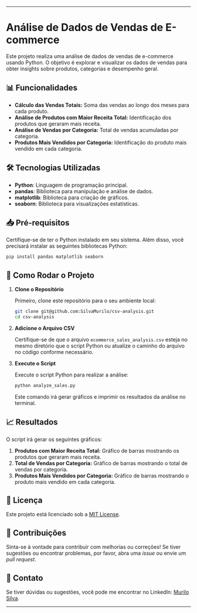 
---

# Análise de Dados de Vendas de E-commerce

Este projeto realiza uma análise de dados de vendas de e-commerce usando Python. O objetivo é explorar e visualizar os dados de vendas para obter insights sobre produtos, categorias e desempenho geral.

## 📊 Funcionalidades

- **Cálculo das Vendas Totais:** Soma das vendas ao longo dos meses para cada produto.
- **Análise de Produtos com Maior Receita Total:** Identificação dos produtos que geraram mais receita.
- **Análise de Vendas por Categoria:** Total de vendas acumuladas por categoria.
- **Produtos Mais Vendidos por Categoria:** Identificação do produto mais vendido em cada categoria.

## 🛠️ Tecnologias Utilizadas

- **Python**: Linguagem de programação principal.
- **pandas**: Biblioteca para manipulação e análise de dados.
- **matplotlib**: Biblioteca para criação de gráficos.
- **seaborn**: Biblioteca para visualizações estatísticas.

## 📥 Pré-requisitos

Certifique-se de ter o Python instalado em seu sistema. Além disso, você precisará instalar as seguintes bibliotecas Python:

```bash
pip install pandas matplotlib seaborn
```

## 🚀 Como Rodar o Projeto

1. **Clone o Repositório**

   Primeiro, clone este repositório para o seu ambiente local:

   ```bash
   git clone git@github.com:SilvaMurilo/csv-analysis.git
   cd csv-analysis
   ```

2. **Adicione o Arquivo CSV**

   Certifique-se de que o arquivo `ecommerce_sales_analysis.csv` esteja no mesmo diretório que o script Python ou atualize o caminho do arquivo no código conforme necessário.

3. **Execute o Script**

   Execute o script Python para realizar a análise:

   ```bash
   python analyze_sales.py
   ```

   Este comando irá gerar gráficos e imprimir os resultados da análise no terminal.

## 📈 Resultados

O script irá gerar os seguintes gráficos:

1. **Produtos com Maior Receita Total:** Gráfico de barras mostrando os produtos que geraram mais receita.
2. **Total de Vendas por Categoria:** Gráfico de barras mostrando o total de vendas por categoria.
3. **Produtos Mais Vendidos por Categoria:** Gráfico de barras mostrando o produto mais vendido em cada categoria.

## 📄 Licença

Este projeto está licenciado sob a [MIT License](LICENSE).

## 🤝 Contribuições

Sinta-se à vontade para contribuir com melhorias ou correções! Se tiver sugestões ou encontrar problemas, por favor, abra uma *issue* ou envie um *pull request*.

## 🧩 Contato

Se tiver dúvidas ou sugestões, você pode me encontrar no LinkedIn: [Murilo Silva](https://www.linkedin.com/in/sousamurilo/).

---